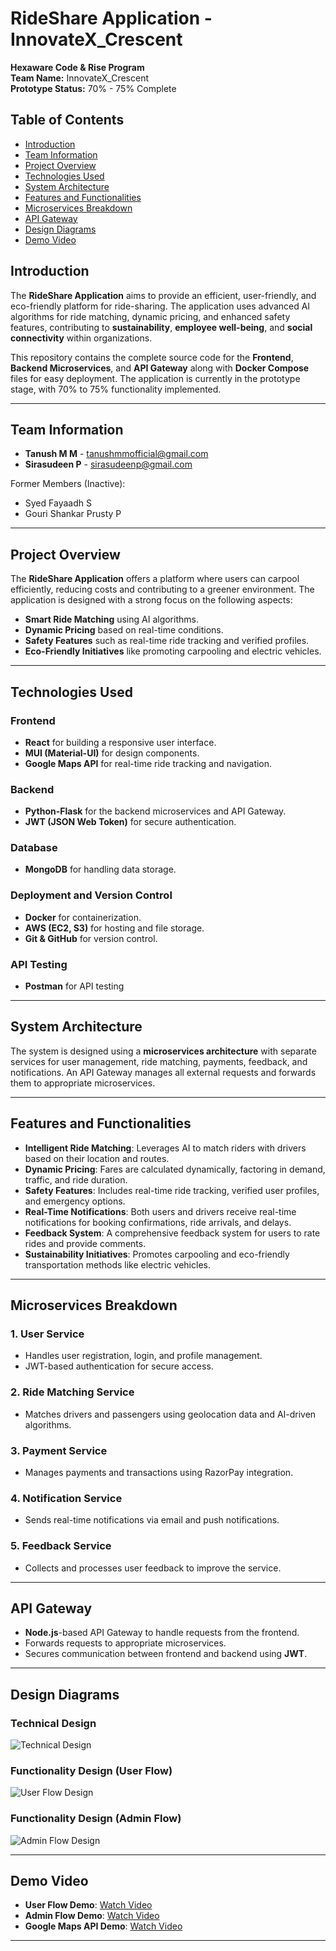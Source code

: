 # RideShare Application - InnovateX_Crescent

**Hexaware Code & Rise Program**  
**Team Name:** InnovateX_Crescent  
**Prototype Status:** 70% - 75% Complete

## Table of Contents

- [Introduction](#introduction)
- [Team Information](#team-information)
- [Project Overview](#project-overview)
- [Technologies Used](#technologies-used)
- [System Architecture](#system-architecture)
- [Features and Functionalities](#features-and-functionalities)
- [Microservices Breakdown](#microservices-breakdown)
- [API Gateway](#api-gateway)
- [Design Diagrams](#design-diagrams)
- [Demo Video](#demo-video)

## Introduction

The **RideShare Application** aims to provide an efficient, user-friendly, and eco-friendly platform for ride-sharing. The application uses advanced AI algorithms for ride matching, dynamic pricing, and enhanced safety features, contributing to **sustainability**, **employee well-being**, and **social connectivity** within organizations.

This repository contains the complete source code for the **Frontend**, **Backend Microservices**, and **API Gateway** along with **Docker Compose** files for easy deployment. The application is currently in the prototype stage, with 70% to 75% functionality implemented.

---

## Team Information

- **Tanush M M** - [tanushmmofficial@gmail.com](mailto:tanushmmofficial@gmail.com)
- **Sirasudeen P** - [sirasudeenp@gmail.com](mailto:sirasudeenp@gmail.com)

Former Members (Inactive):

- Syed Fayaadh S
- Gouri Shankar Prusty P

---

## Project Overview

The **RideShare Application** offers a platform where users can carpool efficiently, reducing costs and contributing to a greener environment. The application is designed with a strong focus on the following aspects:

- **Smart Ride Matching** using AI algorithms.
- **Dynamic Pricing** based on real-time conditions.
- **Safety Features** such as real-time ride tracking and verified profiles.
- **Eco-Friendly Initiatives** like promoting carpooling and electric vehicles.

---

## Technologies Used

### Frontend

- **React** for building a responsive user interface.
- **MUI (Material-UI)** for design components.
- **Google Maps API** for real-time ride tracking and navigation.

### Backend

- **Python-Flask** for the backend microservices and API Gateway.
- **JWT (JSON Web Token)** for secure authentication.

### Database

- **MongoDB** for handling data storage.

### Deployment and Version Control

- **Docker** for containerization.
- **AWS (EC2, S3)** for hosting and file storage.
- **Git & GitHub** for version control.

### API Testing

- **Postman** for API testing

---

## System Architecture

The system is designed using a **microservices architecture** with separate services for user management, ride matching, payments, feedback, and notifications. An API Gateway manages all external requests and forwards them to appropriate microservices.

---

## Features and Functionalities

- **Intelligent Ride Matching**: Leverages AI to match riders with drivers based on their location and routes.
- **Dynamic Pricing**: Fares are calculated dynamically, factoring in demand, traffic, and ride duration.
- **Safety Features**: Includes real-time ride tracking, verified user profiles, and emergency options.
- **Real-Time Notifications**: Both users and drivers receive real-time notifications for booking confirmations, ride arrivals, and delays.
- **Feedback System**: A comprehensive feedback system for users to rate rides and provide comments.
- **Sustainability Initiatives**: Promotes carpooling and eco-friendly transportation methods like electric vehicles.

---

## Microservices Breakdown

### 1. **User Service**

- Handles user registration, login, and profile management.
- JWT-based authentication for secure access.

### 2. **Ride Matching Service**

- Matches drivers and passengers using geolocation data and AI-driven algorithms.

### 3. **Payment Service**

- Manages payments and transactions using RazorPay integration.

### 4. **Notification Service**

- Sends real-time notifications via email and push notifications.

### 5. **Feedback Service**

- Collects and processes user feedback to improve the service.

---

## API Gateway

- **Node.js**-based API Gateway to handle requests from the frontend.
- Forwards requests to appropriate microservices.
- Secures communication between frontend and backend using **JWT**.

---

## Design Diagrams

### Technical Design

![Technical Design](https://rideshare-s3.s3.ap-south-1.amazonaws.com/Documentation/InnovateX_Rideshare_High_Level_Syetem_Design.png)

### Functionality Design (User Flow)

![User Flow Design](https://rideshare-s3.s3.ap-south-1.amazonaws.com/Documentation/InnovateX_User_Flow.png)

### Functionality Design (Admin Flow)

![Admin Flow Design](https://rideshare-s3.s3.ap-south-1.amazonaws.com/Documentation/InnovateX_Admin_Flow.png)

---

## Demo Video

- **User Flow Demo**: [Watch Video](https://drive.google.com/file/d/1rmqCaoK6LPIpwwAWISSEtk_1uB6BX-BR/view?usp=drive_link)
- **Admin Flow Demo**: [Watch Video](https://drive.google.com/file/d/12LyQN0K3XMrUcAfedkIC1i9CkI6UxXt_/view?usp=drive_link)
- **Google Maps API Demo**: [Watch Video](https://drive.google.com/file/d/1QQPqGi97ONTn_39jr1FQieLBLYuLXhSL/view?usp=drive_link)

---
